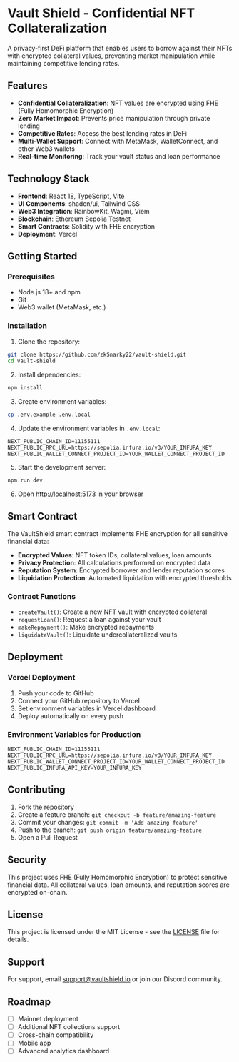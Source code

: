 # Vault Shield - Confidential NFT Collateralization

A privacy-first DeFi platform that enables users to borrow against their NFTs with encrypted collateral values, preventing market manipulation while maintaining competitive lending rates.

## Features

- **Confidential Collateralization**: NFT values are encrypted using FHE (Fully Homomorphic Encryption)
- **Zero Market Impact**: Prevents price manipulation through private lending
- **Competitive Rates**: Access the best lending rates in DeFi
- **Multi-Wallet Support**: Connect with MetaMask, WalletConnect, and other Web3 wallets
- **Real-time Monitoring**: Track your vault status and loan performance

## Technology Stack

- **Frontend**: React 18, TypeScript, Vite
- **UI Components**: shadcn/ui, Tailwind CSS
- **Web3 Integration**: RainbowKit, Wagmi, Viem
- **Blockchain**: Ethereum Sepolia Testnet
- **Smart Contracts**: Solidity with FHE encryption
- **Deployment**: Vercel

## Getting Started

### Prerequisites

- Node.js 18+ and npm
- Git
- Web3 wallet (MetaMask, etc.)

### Installation

1. Clone the repository:
```bash
git clone https://github.com/zkSnarky22/vault-shield.git
cd vault-shield
```

2. Install dependencies:
```bash
npm install
```

3. Create environment variables:
```bash
cp .env.example .env.local
```

4. Update the environment variables in `.env.local`:
```env
NEXT_PUBLIC_CHAIN_ID=11155111
NEXT_PUBLIC_RPC_URL=https://sepolia.infura.io/v3/YOUR_INFURA_KEY
NEXT_PUBLIC_WALLET_CONNECT_PROJECT_ID=YOUR_WALLET_CONNECT_PROJECT_ID
```

5. Start the development server:
```bash
npm run dev
```

6. Open [http://localhost:5173](http://localhost:5173) in your browser

## Smart Contract

The VaultShield smart contract implements FHE encryption for all sensitive financial data:

- **Encrypted Values**: NFT token IDs, collateral values, loan amounts
- **Privacy Protection**: All calculations performed on encrypted data
- **Reputation System**: Encrypted borrower and lender reputation scores
- **Liquidation Protection**: Automated liquidation with encrypted thresholds

### Contract Functions

- `createVault()`: Create a new NFT vault with encrypted collateral
- `requestLoan()`: Request a loan against your vault
- `makeRepayment()`: Make encrypted repayments
- `liquidateVault()`: Liquidate undercollateralized vaults

## Deployment

### Vercel Deployment

1. Push your code to GitHub
2. Connect your GitHub repository to Vercel
3. Set environment variables in Vercel dashboard
4. Deploy automatically on every push

### Environment Variables for Production

```env
NEXT_PUBLIC_CHAIN_ID=11155111
NEXT_PUBLIC_RPC_URL=https://sepolia.infura.io/v3/YOUR_INFURA_KEY
NEXT_PUBLIC_WALLET_CONNECT_PROJECT_ID=YOUR_WALLET_CONNECT_PROJECT_ID
NEXT_PUBLIC_INFURA_API_KEY=YOUR_INFURA_KEY
```

## Contributing

1. Fork the repository
2. Create a feature branch: `git checkout -b feature/amazing-feature`
3. Commit your changes: `git commit -m 'Add amazing feature'`
4. Push to the branch: `git push origin feature/amazing-feature`
5. Open a Pull Request

## Security

This project uses FHE (Fully Homomorphic Encryption) to protect sensitive financial data. All collateral values, loan amounts, and reputation scores are encrypted on-chain.

## License

This project is licensed under the MIT License - see the [LICENSE](LICENSE) file for details.

## Support

For support, email support@vaultshield.io or join our Discord community.

## Roadmap

- [ ] Mainnet deployment
- [ ] Additional NFT collections support
- [ ] Cross-chain compatibility
- [ ] Mobile app
- [ ] Advanced analytics dashboard
